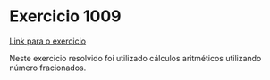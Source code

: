 ﻿# Exercicio 1009

[Link para o exercicio](https://judge.beecrowd.com/pt/problems/view/1009)

Neste exercicio resolvido foi utilizado cálculos aritméticos utilizando número fracionados.

